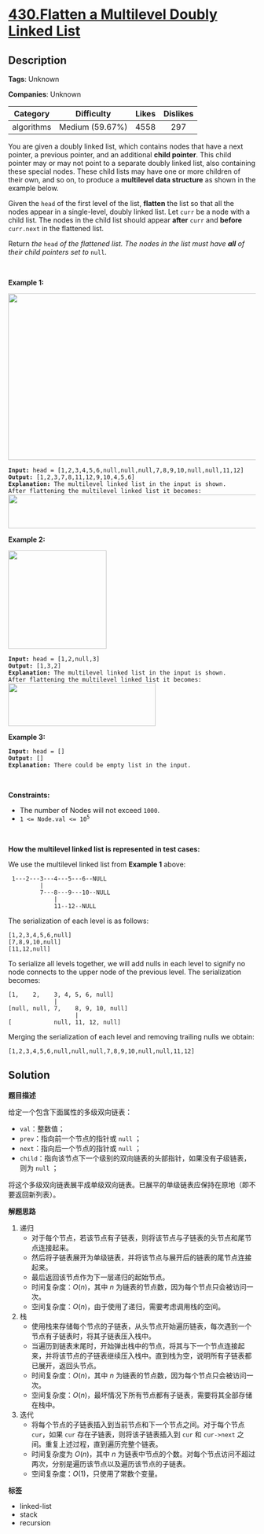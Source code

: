 # [430.Flatten a Multilevel Doubly Linked List](https://leetcode.com/problems/flatten-a-multilevel-doubly-linked-list/description/)

## Description

**Tags**: Unknown

**Companies**: Unknown

|  Category  |   Difficulty    | Likes | Dislikes |
| :--------: | :-------------: | :---: | :------: |
| algorithms | Medium (59.67%) | 4558  |   297    |

<p>You are given a doubly linked list, which contains nodes that have a next pointer, a previous pointer, and an additional <strong>child pointer</strong>. This child pointer may or may not point to a separate doubly linked list, also containing these special nodes. These child lists may have one or more children of their own, and so on, to produce a <strong>multilevel data structure</strong> as shown in the example below.</p>
<p>Given the <code>head</code> of the first level of the list, <strong>flatten</strong> the list so that all the nodes appear in a single-level, doubly linked list. Let <code>curr</code> be a node with a child list. The nodes in the child list should appear <strong>after</strong> <code>curr</code> and <strong>before</strong> <code>curr.next</code> in the flattened list.</p>
<p>Return <em>the </em><code>head</code><em> of the flattened list. The nodes in the list must have <strong>all</strong> of their child pointers set to </em><code>null</code>.</p>
<p>&nbsp;</p>
<p><strong class="example">Example 1:</strong></p>
<img alt="" src="https://assets.leetcode.com/uploads/2021/11/09/flatten11.jpg" style="width: 700px; height: 339px;" />
<pre><code><strong>Input:</strong> head = [1,2,3,4,5,6,null,null,null,7,8,9,10,null,null,11,12]
<strong>Output:</strong> [1,2,3,7,8,11,12,9,10,4,5,6]
<strong>Explanation:</strong> The multilevel linked list in the input is shown.
After flattening the multilevel linked list it becomes:
<img src="https://assets.leetcode.com/uploads/2021/11/09/flatten12.jpg" style="width: 1000px; height: 69px;" /></code></pre>
<p><strong class="example">Example 2:</strong></p>
<img alt="" src="https://assets.leetcode.com/uploads/2021/11/09/flatten2.1jpg" style="width: 200px; height: 200px;" />
<pre><code><strong>Input:</strong> head = [1,2,null,3]
<strong>Output:</strong> [1,3,2]
<strong>Explanation:</strong> The multilevel linked list in the input is shown.
After flattening the multilevel linked list it becomes:
<img src="https://assets.leetcode.com/uploads/2021/11/24/list.jpg" style="width: 300px; height: 87px;" /></code></pre>
<p><strong class="example">Example 3:</strong></p>
<pre><code><strong>Input:</strong> head = []
<strong>Output:</strong> []
<strong>Explanation:</strong> There could be empty list in the input.</code></pre>
<p>&nbsp;</p>
<p><strong>Constraints:</strong></p>
<ul>
  <li>The number of Nodes will not exceed <code>1000</code>.</li>
  <li><code>1 &lt;= Node.val &lt;= 10<sup>5</sup></code></li>
</ul>
<p>&nbsp;</p>
<p><strong>How the multilevel linked list is represented in test cases:</strong></p>
<p>We use the multilevel linked list from <strong class="example">Example 1</strong> above:</p>
<pre><code> 1---2---3---4---5---6--NULL
         |
         7---8---9---10--NULL
             |
             11--12--NULL</code></pre>
<p>The serialization of each level is as follows:</p>
<pre><code>[1,2,3,4,5,6,null]
[7,8,9,10,null]
[11,12,null]</code></pre>
<p>To serialize all levels together, we will add nulls in each level to signify no node connects to the upper node of the previous level. The serialization becomes:</p>
<pre><code>[1,    2,    3, 4, 5, 6, null]
             |
[null, null, 7,    8, 9, 10, null]
                   |
[            null, 11, 12, null]</code></pre>
<p>Merging the serialization of each level and removing trailing nulls we obtain:</p>
<pre><code>[1,2,3,4,5,6,null,null,null,7,8,9,10,null,null,11,12]</code></pre>

## Solution

**题目描述**

给定一个包含下面属性的多级双向链表：

- `val`：整数值；
- `prev`：指向前一个节点的指针或 `null` ；
- `next`：指向后一个节点的指针或 `null` ；
- `child`：指向该节点下一个级别的双向链表的头部指针，如果没有子级链表，则为 `null` ；

将这个多级双向链表展平成单级双向链表。已展平的单级链表应保持在原地（即不要返回新列表）。

**解题思路**

1. 递归
   - 对于每个节点，若该节点有子链表，则将该节点与子链表的头节点和尾节点连接起来。
   - 然后将子链表展开为单级链表，并将该节点与展开后的链表的尾节点连接起来。
   - 最后返回该节点作为下一层递归的起始节点。
   - 时间复杂度：$O(n)$，其中 $n$ 为链表的节点数，因为每个节点只会被访问一次。
   - 空间复杂度：$O(n)$，由于使用了递归，需要考虑调用栈的空间。
2. 栈
   - 使用栈来存储每个节点的子链表，从头节点开始遍历链表，每次遇到一个节点有子链表时，将其子链表压入栈中。
   - 当遍历到链表末尾时，开始弹出栈中的节点，将其与下一个节点连接起来，并将该节点的子链表继续压入栈中。直到栈为空，说明所有子链表都已展开，返回头节点。
   - 时间复杂度：$O(n)$，其中 $n$ 为链表的节点数，因为每个节点只会被访问一次。
   - 空间复杂度：$O(n)$，最坏情况下所有节点都有子链表，需要将其全部存储在栈中。
3. 迭代
   - 将每个节点的子链表插入到当前节点和下一个节点之间。对于每个节点 `cur`，如果 `cur` 存在子链表，则将该子链表插入到 `cur` 和 `cur->next` 之间。重复上述过程，直到遍历完整个链表。
   - 时间复杂度为 $O(n)$，其中 $n$ 为链表中节点的个数。对每个节点访问不超过两次，分别是遍历该节点以及遍历该节点的子链表。
   - 空间复杂度：$O(1)$，只使用了常数个变量。

**标签**

- linked-list
- stack
- recursion
